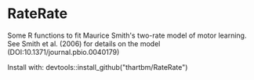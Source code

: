 # RateRate

Some R functions to fit Maurice Smith's two-rate model of motor learning. See Smith et al. (2006) for details on the model (DOI:10.1371/journal.pbio.0040179)

Install with: devtools::install_github("thartbm/RateRate")
